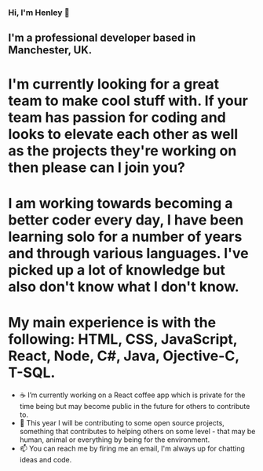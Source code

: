 ### Hi, I'm Henley 👋

## I'm a professional developer based in Manchester, UK. 

# I'm currently looking for a great team to make cool stuff with. If your team has passion for coding and looks to elevate each other as well as the projects they're working on then please can I join you? 

# I am working towards becoming a better coder every day, I have been learning solo for a number of years and through various languages. I've picked up a lot of knowledge but also don't know what I don't know.

# My main experience is with the following: HTML, CSS, JavaScript, React, Node, C#, Java, Ojective-C, T-SQL.

-  :coffee: I’m currently working on a React coffee app which is private for the time being but may become public in the future for others to contribute to.
- 👯 This year I will be contributing to some open source projects, something that contributes to helping others on some level - that may be human, animal or everything by being for the environment.
- 📫 You can reach me by firing me an email, I'm always up for chatting ideas and code.

<!--
**henleyb/henleyb** is a ✨ _special_ ✨ repository because its `README.md` (this file) appears on your GitHub profile.

Here are some ideas to get you started:

- 🔭 I’m currently working on ...
- 🌱 I’m currently learning ...
- 👯 I’m looking to collaborate on ...
- 🤔 I’m looking for help with ...
- 💬 Ask me about ...
- 📫 How to reach me: ...
- 😄 Pronouns: ...
- ⚡ Fun fact: ...
-->
